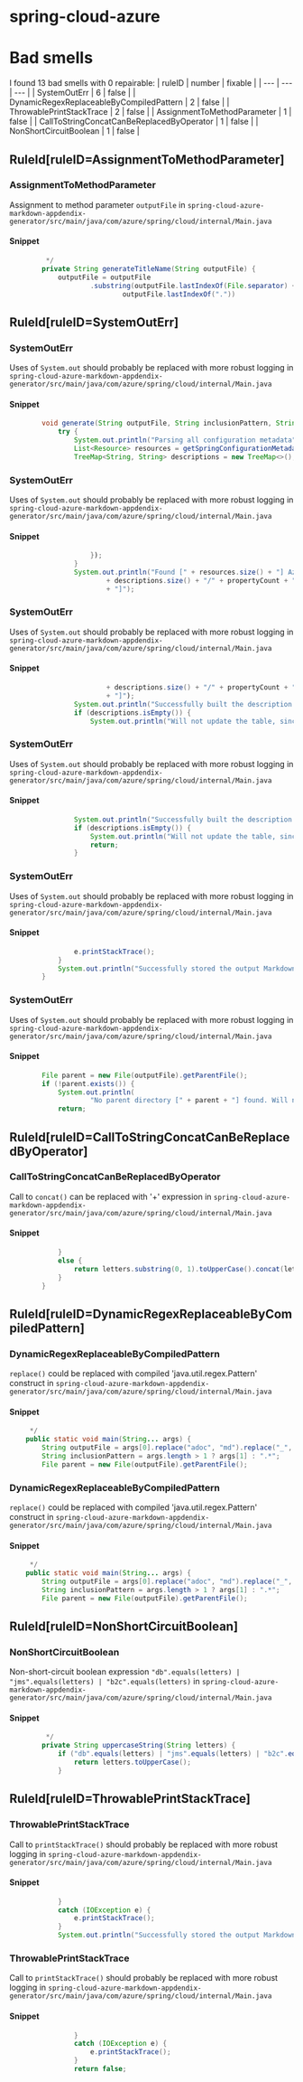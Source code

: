 # spring-cloud-azure 
 
# Bad smells
I found 13 bad smells with 0 repairable:
| ruleID | number | fixable |
| --- | --- | --- |
| SystemOutErr | 6 | false |
| DynamicRegexReplaceableByCompiledPattern | 2 | false |
| ThrowablePrintStackTrace | 2 | false |
| AssignmentToMethodParameter | 1 | false |
| CallToStringConcatCanBeReplacedByOperator | 1 | false |
| NonShortCircuitBoolean | 1 | false |
## RuleId[ruleID=AssignmentToMethodParameter]
### AssignmentToMethodParameter
Assignment to method parameter `outputFile`
in `spring-cloud-azure-markdown-appdendix-generator/src/main/java/com/azure/spring/cloud/internal/Main.java`
#### Snippet
```java
		 */
		private String generateTitleName(String outputFile) {
			outputFile = outputFile
					.substring(outputFile.lastIndexOf(File.separator) + "_configuration-properties-".length(),
							outputFile.lastIndexOf("."))
```

## RuleId[ruleID=SystemOutErr]
### SystemOutErr
Uses of `System.out` should probably be replaced with more robust logging
in `spring-cloud-azure-markdown-appdendix-generator/src/main/java/com/azure/spring/cloud/internal/Main.java`
#### Snippet
```java
		void generate(String outputFile, String inclusionPattern, String date) {
			try {
				System.out.println("Parsing all configuration metadata");
				List<Resource> resources = getSpringConfigurationMetadataJsonFilesInClasspath();
				TreeMap<String, String> descriptions = new TreeMap<>();
```

### SystemOutErr
Uses of `System.out` should probably be replaced with more robust logging
in `spring-cloud-azure-markdown-appdendix-generator/src/main/java/com/azure/spring/cloud/internal/Main.java`
#### Snippet
```java
					});
				}
				System.out.println("Found [" + resources.size() + "] Azure projects configuration metadata jsons. ["
						+ descriptions.size() + "/" + propertyCount + "] were matching the pattern [" + inclusionPattern
						+ "]");
```

### SystemOutErr
Uses of `System.out` should probably be replaced with more robust logging
in `spring-cloud-azure-markdown-appdendix-generator/src/main/java/com/azure/spring/cloud/internal/Main.java`
#### Snippet
```java
						+ descriptions.size() + "/" + propertyCount + "] were matching the pattern [" + inclusionPattern
						+ "]");
				System.out.println("Successfully built the description table");
				if (descriptions.isEmpty()) {
					System.out.println("Will not update the table, since no configuration properties were found!");
```

### SystemOutErr
Uses of `System.out` should probably be replaced with more robust logging
in `spring-cloud-azure-markdown-appdendix-generator/src/main/java/com/azure/spring/cloud/internal/Main.java`
#### Snippet
```java
				System.out.println("Successfully built the description table");
				if (descriptions.isEmpty()) {
					System.out.println("Will not update the table, since no configuration properties were found!");
					return;
				}
```

### SystemOutErr
Uses of `System.out` should probably be replaced with more robust logging
in `spring-cloud-azure-markdown-appdendix-generator/src/main/java/com/azure/spring/cloud/internal/Main.java`
#### Snippet
```java
				e.printStackTrace();
			}
			System.out.println("Successfully stored the output Markdown file!");
		}

```

### SystemOutErr
Uses of `System.out` should probably be replaced with more robust logging
in `spring-cloud-azure-markdown-appdendix-generator/src/main/java/com/azure/spring/cloud/internal/Main.java`
#### Snippet
```java
		File parent = new File(outputFile).getParentFile();
		if (!parent.exists()) {
			System.out.println(
					"No parent directory [" + parent + "] found. Will not generate the configuration properties file");
			return;
```

## RuleId[ruleID=CallToStringConcatCanBeReplacedByOperator]
### CallToStringConcatCanBeReplacedByOperator
Call to `concat()` can be replaced with '+' expression
in `spring-cloud-azure-markdown-appdendix-generator/src/main/java/com/azure/spring/cloud/internal/Main.java`
#### Snippet
```java
			}
			else {
				return letters.substring(0, 1).toUpperCase().concat(letters.substring(1));
			}
		}
```

## RuleId[ruleID=DynamicRegexReplaceableByCompiledPattern]
### DynamicRegexReplaceableByCompiledPattern
`replace()` could be replaced with compiled 'java.util.regex.Pattern' construct
in `spring-cloud-azure-markdown-appdendix-generator/src/main/java/com/azure/spring/cloud/internal/Main.java`
#### Snippet
```java
	 */
	public static void main(String... args) {
		String outputFile = args[0].replace("adoc", "md").replace("_", "");
		String inclusionPattern = args.length > 1 ? args[1] : ".*";
		File parent = new File(outputFile).getParentFile();
```

### DynamicRegexReplaceableByCompiledPattern
`replace()` could be replaced with compiled 'java.util.regex.Pattern' construct
in `spring-cloud-azure-markdown-appdendix-generator/src/main/java/com/azure/spring/cloud/internal/Main.java`
#### Snippet
```java
	 */
	public static void main(String... args) {
		String outputFile = args[0].replace("adoc", "md").replace("_", "");
		String inclusionPattern = args.length > 1 ? args[1] : ".*";
		File parent = new File(outputFile).getParentFile();
```

## RuleId[ruleID=NonShortCircuitBoolean]
### NonShortCircuitBoolean
Non-short-circuit boolean expression `"db".equals(letters) | "jms".equals(letters) | "b2c".equals(letters)`
in `spring-cloud-azure-markdown-appdendix-generator/src/main/java/com/azure/spring/cloud/internal/Main.java`
#### Snippet
```java
		 */
		private String uppercaseString(String letters) {
			if ("db".equals(letters) | "jms".equals(letters) | "b2c".equals(letters)) {
				return letters.toUpperCase();
			}
```

## RuleId[ruleID=ThrowablePrintStackTrace]
### ThrowablePrintStackTrace
Call to `printStackTrace()` should probably be replaced with more robust logging
in `spring-cloud-azure-markdown-appdendix-generator/src/main/java/com/azure/spring/cloud/internal/Main.java`
#### Snippet
```java
			}
			catch (IOException e) {
				e.printStackTrace();
			}
			System.out.println("Successfully stored the output Markdown file!");
```

### ThrowablePrintStackTrace
Call to `printStackTrace()` should probably be replaced with more robust logging
in `spring-cloud-azure-markdown-appdendix-generator/src/main/java/com/azure/spring/cloud/internal/Main.java`
#### Snippet
```java
				}
				catch (IOException e) {
					e.printStackTrace();
				}
				return false;
```

